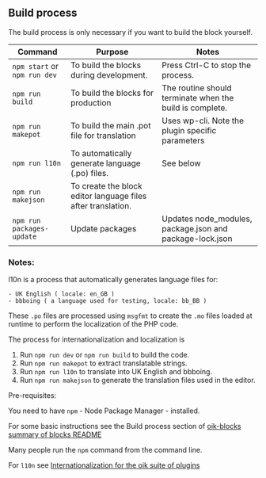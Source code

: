 ## Build process
The build process is only necessary if you want to build the block yourself.

Command | Purpose                                                      | Notes
-------- |--------------------------------------------------------------| -----
`npm start` or `npm run dev` | To build the blocks during development.                      | Press Ctrl-C to stop the process.
`npm run build` | To build the blocks for production                           | The routine should terminate when the build is complete.
`npm run makepot` | To build the main .pot file for translation                  | Uses wp-cli. Note the plugin specific parameters
`npm run l10n` | To automatically generate language (.po) files.              | See below
`npm run makejson` | To create the block editor language files after translation. |
`npm run packages-update` | Update packages                                              | Updates node_modules, package.json and package-lock.json


### Notes:
l10n is a process that automatically generates language files for:

    - UK English ( locale: en_GB )
    - bbboing ( a language used for testing, locale: bb_BB )

These `.po` files are processed using `msgfmt` to create the `.mo` files loaded at runtime to perform the localization of the PHP code.

The process for internationalization and localization is

1. Run `npm run dev` or `npm run build` to build the code.
2. Run `npm run makepot` to extract translatable strings.
3. Run `npm run l10n` to translate into UK English and bbboing.
4. Run `npm run makejson` to generate the translation files used in the editor.

Pre-requisites:

You need to have `npm` - Node Package Manager - installed.

For some basic instructions see the Build process section of [oik-blocks summary of blocks README](https://github.com/bobbingwide/oik-blocks/blob/master/src/README.md)

Many people run the `npm` command from the command line.

For `l10n` see [Internationalization for the oik suite of plugins](https://github.com/bobbingwide/oik-i18n)
